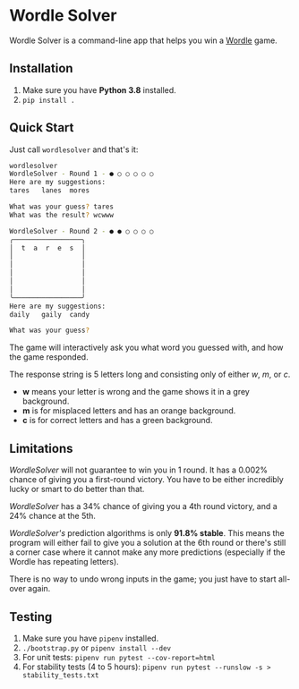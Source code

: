 # Wordle Solver

Wordle Solver is a command-line app that helps you win a [Wordle](https://powerlanguage.co.uk/wordle) game.

## Installation

1. Make sure you have **Python 3.8** installed.
2. `pip install .`

## Quick Start

Just call `wordlesolver` and that's it:

```sh
wordlesolver
WordleSolver - Round 1 - ● ○ ○ ○ ○ ○
Here are my suggestions:
tares   lanes  mores

What was your guess? tares
What was the result? wcwww

WordleSolver - Round 2 - ● ● ○ ○ ○ ○
╭─────────────────╮
│  t  a  r  e  s  │
│                 │
│                 │
│                 │
│                 │
│                 │
╰─────────────────╯
Here are my suggestions:
daily   gaily  candy

What was your guess? 
```

The game will interactively ask you what word you guessed with, and how the game responded.

The response string is 5 letters long and consisting only of either *w*, *m*, or *c*.

- **w** means your letter is wrong and the game shows it in a grey background.
- **m** is for misplaced letters and has an orange background.
- **c** is for correct letters and has a green background.

## Limitations

*WordleSolver* will not guarantee to win you in 1 round. It has a 0.002% chance of giving you a first-round victory.
You have to be either incredibly lucky or smart to do better than that.

*WordleSolver* has a 34% chance of giving you a 4th round victory, and a 24% chance at the 5th.

*WordleSolver's* prediction algorithms is only **91.8% stable**. This means the program will either fail to give you a solution at the 6th round or there's still a corner case where it cannot make any more predictions
(especially if the Wordle has repeating letters).

There is no way to undo wrong inputs in the game; you just have to start all-over again.

## Testing

1. Make sure you have `pipenv` installed.
2. `./bootstrap.py` or `pipenv install --dev`
3. For unit tests: `pipenv run pytest --cov-report=html`
4. For stability tests (4 to 5 hours): `pipenv run pytest --runslow -s > stability_tests.txt`
